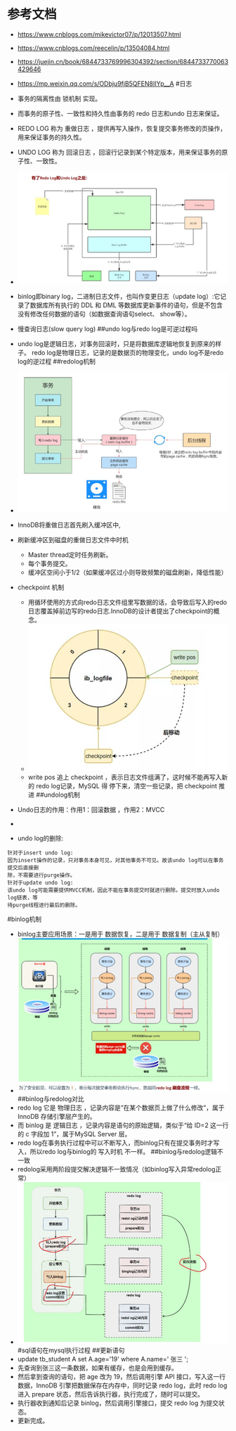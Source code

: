 # 参考文档
* https://www.cnblogs.com/mikevictor07/p/12013507.html
* https://www.cnblogs.com/reecelin/p/13504084.html
* https://juejin.cn/book/6844733769996304392/section/6844733770063429646
* https://mp.weixin.qq.com/s/ODbju9fjB5QFEN8IIYp__A
#日志
* 事务的隔离性由 锁机制 实现。
* 而事务的原子性、一致性和持久性由事务的 redo 日志和undo 日志来保证。
* REDO LOG 称为 重做日志 ，提供再写入操作，恢复提交事务修改的页操作，用来保证事务的持久性。
* UNDO LOG 称为 回滚日志 ，回滚行记录到某个特定版本，用来保证事务的原子性、一致性。
* ![img](img/流程.jpeg)
* binlog即binary log，二进制日志文件，也叫作变更日志（update log）:它记录了数据库所有执行的
  DDL 和 DML 等数据库更新事件的语句，但是不包含没有修改任何数据的语句（如数据查询语句select、
  show等）。
* 慢查询日志(slow query log)
##undo log与redo log是可逆过程吗
* undo log是逻辑日志，对事务回滚时，只是将数据库逻辑地恢复到原来的样子。
  redo log是物理日志，记录的是数据页的物理变化，undo log不是redo log的逆过程
##redolog机制  
* ![img](img/redolog.jpeg)
* InnoDB将重做日志首先刷入缓冲区中,
* 刷新缓冲区到磁盘的重做日志文件中时机
    * Master thread定时任务刷新。
    * 每个事务提交。
    * 缓冲区空间小于1/2（如果缓冲区过小则导致频繁的磁盘刷新，降低性能）
     
* checkpoint 机制
    * 用循环使用的方式向redo日志文件组里写数据的话，会导致后写入的redo日志覆盖掉前边写的redo日志.InnoDB的设计者提出了checkpoint的概念。
    * ![img](img/checkpoint.jpeg)
    * write pos 追上 checkpoint ，表示日志文件组满了，这时候不能再写入新的 redo log记录，MySQL 得
      停下来，清空一些记录，把 checkpoint 推进
##undolog机制  
* Undo日志的作用：作用1：回滚数据 ，作用2：MVCC
*
* undo log的删除:
````
针对于insert undo log:
因为insert操作的记录，只对事务本身可见，对其他事务不可见。故该undo log可以在事务提交后直接删
除，不需要进行purge操作。
针对于update undo log:
该undo log可能需要提供MVCC机制，因此不能在事务提交时就进行删除。提交时放入undo log链表，等
待purge线程进行最后的删除。
````
#binlog机制
* binlog主要应用场景：一是用于 数据恢复，二是用于 数据复制（主从复制）
* ![img](img/binlog.jpeg)
##binlog与redolog对比
* redo log 它是 物理日志 ，记录内容是“在某个数据页上做了什么修改”，属于 InnoDB 存储引擎层产生的。
* 而 binlog 是 逻辑日志 ，记录内容是语句的原始逻辑，类似于“给 ID=2 这一行的 c 字段加 1”，属于MySQL Server 层。
* redo log在事务执行过程中可以不断写入，而binlog只有在提交事务时才写入，所以redo log与binlog的 写入时机 不一样。
##binlog与redolog逻辑不一致
* redolog采用两阶段提交解决逻辑不一致情况（如binlog写入异常redolog正常）
* ![img](img/两阶段提交.jpeg)
#sql语句在mysql执行过程
##更新语句
* update tb_student A set A.age='19' where A.name=' 张三 ';
* 先查询到张三这一条数据，如果有缓存，也是会用到缓存。
* 然后拿到查询的语句，把 age 改为 19，然后调用引擎 API 接口，写入这一行数据，InnoDB 引擎把数据保存在内存中，同时记录 redo log，此时 redo log 进入 prepare 状态，然后告诉执行器，执行完成了，随时可以提交。
* 执行器收到通知后记录 binlog，然后调用引擎接口，提交 redo log 为提交状态。
* 更新完成。
